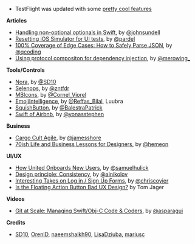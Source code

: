 * TestFlight was updated with some [pretty cool features](https://developer.apple.com/news/?id=04112017a)

**Articles**

* [Handling non-optional optionals in Swift](https://medium.com/@johnsundell/handling-non-optional-optionals-in-swift-e5706390f56f), by [@johnsundell](https://twitter.com/johnsundell)
* [Resetting iOS Simulator for UI tests](https://medium.com/@pardel/resetting-ios-simulator-for-ui-tests-cd7fff57788e), by [@pardel](https://twitter.com/pardel)
* [100% Coverage of Edge Cases: How to Safely Parse JSON](http://qualitycoding.org/parse-json-edge-cases/), by [@qcoding](https://twitter.com/qcoding)
* [Using protocol compositon for dependency injection](http://merowing.info/2017/04/using-protocol-compositon-for-dependency-injection/), by [@merowing_](https://twitter.com/merowing_)


**Tools/Controls**
* [Nora](https://github.com/SD10/Nora), by [@SD10](https://github.com/SD10)
* [Selenops](https://github.com/zntfdr/Selenops), by [@zntfdr](https://twitter.com/zntfdr)
* [MBIcons](https://github.com/c-Viorel/MBIcons), by [@Cornel_Viorel](https://twitter.com/Cornel_Viorel)
* [EmojiIntelligence](https://github.com/Luubra/EmojiIntelligence), by [@Reffas_Bilal](https://twitter.com/Reffas_Bilal), Luubra
* [SquishButton](https://github.com/BalestraPatrick/SquishButton), by [@BalestraPatrick](http://twitter.com/BalestraPatrick)
* [Swift of Airbnb](https://github.com/yonasstephen/swift-of-airbnb), by [@yonasstephen](https://twitter.com/yonasstephen)

**Business**

* [Cargo Cult Agile](http://www.jamesshore.com/Blog/Cargo-Cult-Agile.html), by [@jamesshore](https://twitter.com/jamesshore)
* [70ish Life and Business Lessons for Designers](https://medium.com/@hemeon/70ish-life-and-business-lessons-for-designers-9d8c5b9e3476), by [@hemeon](https://twitter.com/hemeon)

**UI/UX**

* [How United Onboards New Users](http://www.useronboard.com/how-united-onboards-new-users/), by [@samuelhulick](https://twitter.com/samuelhulick)
* [Design principle: Consistency](https://uxplanet.org/design-principle-consistency-6b0cf7e7339f), by [@ainikolov](https://twitter.com/ainikolov)
* [Interesting Takes on Log in / Sign Up Forms](http://mediatemple.net/blog/tips/interesting-takes-log-sign-forms/), by [@chriscoyier](https://twitter.com/chriscoyier)
* [Is the Floating Action Button Bad UX Design?](http://blog.usabilla.com/floating-action-button-bad-ux-design/) by Tom Jager

**Videos**

* [Git at Scale: Managing Swift/Obj-C Code & Coders](https://realm.io/news/brett-koonce-slug-git-at-scale-managing-swift-obj-c-coders), by [@asparagui](https://twitter.com/asparagui)

**Credits**
* [SD10](https://github.com/SD10), [OrenID](https://twitter.com/OrenID), [naeemshaikh90](https://github.com/naeemshaikh90), [LisaDziuba](https://github.com/lisadziuba), [mariusc](https://github.com/mariusc)
